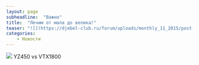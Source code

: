 ```yaml
---
layout: page
subheadline:  "Важно"
title:  "Лечим от мала до велика!"
teaser: "![](https://djebel-club.ru/forum/uploads/monthly_11_2015/post-2071-1448541214_thumb.jpg)Ремонтируем любые мотоциклы!"
categories:
    - Новости
---
```

![](https://djebel-club.ru/forum/uploads/monthly_11_2015/post-2071-1448541214_thumb.jpg)
YZ450 vs VTX1800